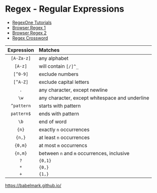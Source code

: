 # Regex - Regular Expressions 

* [RegexOne Tutorials](https://regexone.com/)
* [Browser Regex 1](https://regex101.com/)
* [Browser Regex 2](https://regexr.com/)
* [Regex Crossword](https://regexcrossword.com/)


| Expression | Matches |
|:----------:|:-------|
| `[A-Za-z]` | any alphabet |
| `[A-z]` | will contain `[/]^_` | 
| `[^0-9]` | exclude numbers | 
| `[^A-Z]` | exclude capital letters | 
| `.` | any character, except newline | 
| `\w` |  any character, except whitespace and underline |
| `^pattern` | starts with pattern |
| `pattern$` | ends with pattern | 
| `\b` | end of word |
| `{n}` | exactly `n` occurrences |
| `{n,}` | at least `n` occurrences |
| `{0,m}` | at most `m` occurrencs | 
| `{n,m}` | between `n` and `m` occurrences, inclusive | 
| `?` | `{0,1}` |
| `*` | `{0,}` |
| `+` | `{1,}` | 


https://babelmark.github.io/